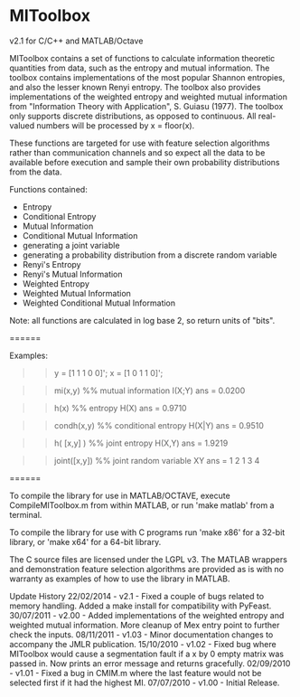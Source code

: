 MIToolbox
=========
v2.1 for C/C++ and MATLAB/Octave

MIToolbox contains a set of functions to calculate information theoretic
quantities from data, such as the entropy and mutual information.  The toolbox
contains implementations of the most popular Shannon entropies, and also the
lesser known Renyi entropy. The toolbox also provides implementations of 
the weighted entropy and weighted mutual information from "Information Theory
with Application", S. Guiasu (1977). The toolbox only supports discrete distributions,
as opposed to continuous. All real-valued numbers will be processed by x = floor(x).

These functions are targeted for use with feature selection algorithms rather 
than communication channels and so expect all the data to be available before 
execution and sample their own probability distributions from the data.

Functions contained:
 - Entropy
 - Conditional Entropy
 - Mutual Information
 - Conditional Mutual Information
 - generating a joint variable
 - generating a probability distribution from a discrete random variable
 - Renyi's Entropy
 - Renyi's Mutual Information
 - Weighted Entropy
 - Weighted Mutual Information
 - Weighted Conditional Mutual Information

Note: all functions are calculated in log base 2, so return units of "bits".

======

Examples:

>> y = [1 1 1 0 0]';
>> x = [1 0 1 1 0]';

>> mi(x,y)       %% mutual information I(X;Y)
ans =
    0.0200

>> h(x)          %% entropy H(X)
ans =
    0.9710

>> condh(x,y)    %% conditional entropy H(X|Y)
ans =
    0.9510

>> h( [x,y] )    %% joint entropy H(X,Y)
ans =
    1.9219

>> joint([x,y])  %% joint random variable XY
ans =
     1
     2
     1
     3
     4

======

To compile the library for use in MATLAB/OCTAVE, execute CompileMIToolbox.m
from within MATLAB, or run 'make matlab' from a terminal.

To compile the library for use with C programs run 'make x86' for a 32-bit
library, or 'make x64' for a 64-bit library. 

The C source files are licensed under the LGPL v3. The MATLAB wrappers and 
demonstration feature selection algorithms are provided as is with no warranty 
as examples of how to use the library in MATLAB.

Update History
22/02/2014 - v2.1  - Fixed a couple of bugs related to memory handling.
                     Added a make install for compatibility with PyFeast.
30/07/2011 - v2.00 - Added implementations of the weighted entropy and weighted
                     mutual information. More cleanup of Mex entry point
                     to further check the inputs.
08/11/2011 - v1.03 - Minor documentation changes to accompany the JMLR publication.
15/10/2010 - v1.02 - Fixed bug where MIToolbox would cause a segmentation fault
                     if a x by 0 empty matrix was passed in. Now prints an 
                     error message and returns gracefully.
02/09/2010 - v1.01 - Fixed a bug in CMIM.m where the last feature would not be 
                     selected first if it had the highest MI.
07/07/2010 - v1.00 - Initial Release.
                    
